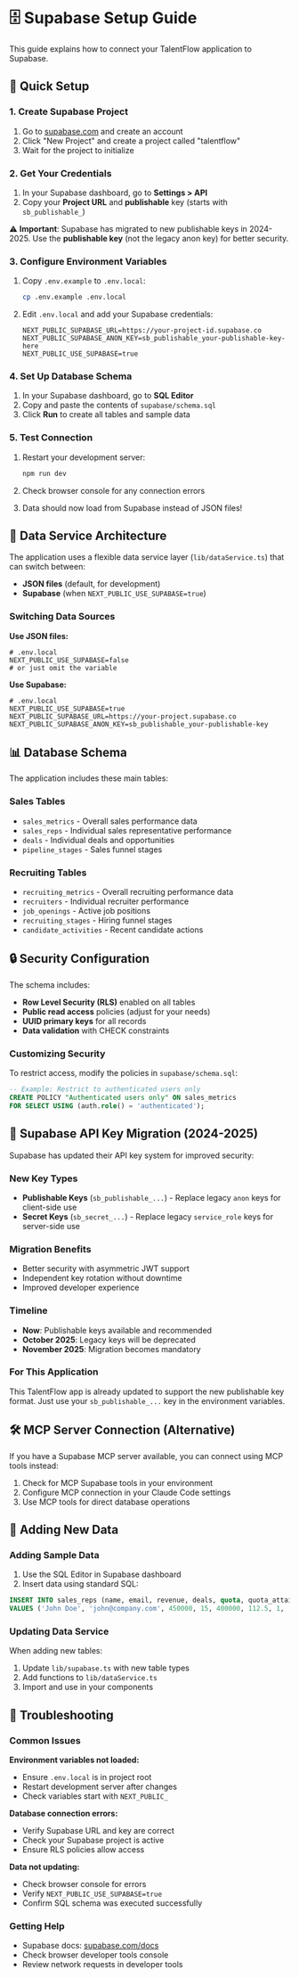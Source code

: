 # 🗄️ Supabase Setup Guide

This guide explains how to connect your TalentFlow application to Supabase.

## 🚀 Quick Setup

### 1. Create Supabase Project
1. Go to [supabase.com](https://supabase.com) and create an account
2. Click "New Project" and create a project called "talentflow"
3. Wait for the project to initialize

### 2. Get Your Credentials
1. In your Supabase dashboard, go to **Settings > API**
2. Copy your **Project URL** and **publishable** key (starts with `sb_publishable_`)

⚠️ **Important**: Supabase has migrated to new publishable keys in 2024-2025. Use the **publishable key** (not the legacy anon key) for better security.

### 3. Configure Environment Variables
1. Copy `.env.example` to `.env.local`:
   ```bash
   cp .env.example .env.local
   ```

2. Edit `.env.local` and add your Supabase credentials:
   ```env
   NEXT_PUBLIC_SUPABASE_URL=https://your-project-id.supabase.co
   NEXT_PUBLIC_SUPABASE_ANON_KEY=sb_publishable_your-publishable-key-here
   NEXT_PUBLIC_USE_SUPABASE=true
   ```

### 4. Set Up Database Schema
1. In your Supabase dashboard, go to **SQL Editor**
2. Copy and paste the contents of `supabase/schema.sql`
3. Click **Run** to create all tables and sample data

### 5. Test Connection
1. Restart your development server:
   ```bash
   npm run dev
   ```

2. Check browser console for any connection errors
3. Data should now load from Supabase instead of JSON files!

## 🔧 Data Service Architecture

The application uses a flexible data service layer (`lib/dataService.ts`) that can switch between:

- **JSON files** (default, for development)
- **Supabase** (when `NEXT_PUBLIC_USE_SUPABASE=true`)

### Switching Data Sources

**Use JSON files:**
```env
# .env.local
NEXT_PUBLIC_USE_SUPABASE=false
# or just omit the variable
```

**Use Supabase:**
```env
# .env.local
NEXT_PUBLIC_USE_SUPABASE=true
NEXT_PUBLIC_SUPABASE_URL=https://your-project.supabase.co
NEXT_PUBLIC_SUPABASE_ANON_KEY=sb_publishable_your-publishable-key
```

## 📊 Database Schema

The application includes these main tables:

### Sales Tables
- `sales_metrics` - Overall sales performance data
- `sales_reps` - Individual sales representative performance
- `deals` - Individual deals and opportunities
- `pipeline_stages` - Sales funnel stages

### Recruiting Tables
- `recruiting_metrics` - Overall recruiting performance data
- `recruiters` - Individual recruiter performance
- `job_openings` - Active job positions
- `recruiting_stages` - Hiring funnel stages
- `candidate_activities` - Recent candidate actions

## 🔒 Security Configuration

The schema includes:
- **Row Level Security (RLS)** enabled on all tables
- **Public read access** policies (adjust for your needs)
- **UUID primary keys** for all records
- **Data validation** with CHECK constraints

### Customizing Security
To restrict access, modify the policies in `supabase/schema.sql`:

```sql
-- Example: Restrict to authenticated users only
CREATE POLICY "Authenticated users only" ON sales_metrics 
FOR SELECT USING (auth.role() = 'authenticated');
```

## 🔐 Supabase API Key Migration (2024-2025)

Supabase has updated their API key system for improved security:

### New Key Types
- **Publishable Keys** (`sb_publishable_...`) - Replace legacy `anon` keys for client-side use
- **Secret Keys** (`sb_secret_...`) - Replace legacy `service_role` keys for server-side use

### Migration Benefits
- Better security with asymmetric JWT support
- Independent key rotation without downtime
- Improved developer experience

### Timeline
- **Now**: Publishable keys available and recommended
- **October 2025**: Legacy keys will be deprecated
- **November 2025**: Migration becomes mandatory

### For This Application
This TalentFlow app is already updated to support the new publishable key format. Just use your `sb_publishable_...` key in the environment variables.

## 🛠️ MCP Server Connection (Alternative)

If you have a Supabase MCP server available, you can connect using MCP tools instead:

1. Check for MCP Supabase tools in your environment
2. Configure MCP connection in your Claude Code settings
3. Use MCP tools for direct database operations

## 📝 Adding New Data

### Adding Sample Data
1. Use the SQL Editor in Supabase dashboard
2. Insert data using standard SQL:

```sql
INSERT INTO sales_reps (name, email, revenue, deals, quota, quota_attainment, rank, trend)
VALUES ('John Doe', 'john@company.com', 450000, 15, 400000, 112.5, 1, 'up');
```

### Updating Data Service
When adding new tables:
1. Update `lib/supabase.ts` with new table types
2. Add functions to `lib/dataService.ts`
3. Import and use in your components

## 🚨 Troubleshooting

### Common Issues

**Environment variables not loaded:**
- Ensure `.env.local` is in project root
- Restart development server after changes
- Check variables start with `NEXT_PUBLIC_`

**Database connection errors:**
- Verify Supabase URL and key are correct
- Check your Supabase project is active
- Ensure RLS policies allow access

**Data not updating:**
- Check browser console for errors
- Verify `NEXT_PUBLIC_USE_SUPABASE=true`
- Confirm SQL schema was executed successfully

### Getting Help
- Supabase docs: [supabase.com/docs](https://supabase.com/docs)
- Check browser developer tools console
- Review network requests in developer tools
